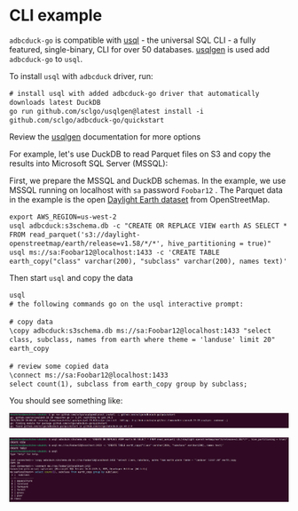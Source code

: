 # CLI example

`adbcduck-go` is compatible with [usql](https://github.com/xo/usql) - the universal SQL
CLI - a fully featured, single-binary, CLI for over 50 databases.
[usqlgen](https://github.com/sclgo/usqlgen) is used add `adbcduck-go` to `usql`.

To install `usql` with `adbcduck` driver, run:

```shell
# install usql with added adbcduck-go driver that automatically downloads latest DuckDB
go run github.com/sclgo/usqlgen@latest install -i github.com/sclgo/adbcduck-go/quickstart
```

Review the [usqlgen](https://github.com/sclgo/usqlgen) documentation for more options

For example, let's use DuckDB to read Parquet files on S3 and copy the results into Microsoft SQL Server (MSSQL):

First, we prepare the MSSQL and DuckDB schemas. In the example, we use MSSQL running on localhost with `sa` password `Foobar12` .
The Parquet data in the example is the open [Daylight Earth dataset](https://daylightmap.org/earth/) from OpenStreetMap.

```shell
export AWS_REGION=us-west-2
usql adbcduck:s3schema.db -c "CREATE OR REPLACE VIEW earth AS SELECT * FROM read_parquet('s3://daylight-openstreetmap/earth/release=v1.58/*/*', hive_partitioning = true)"
usql ms://sa:Foobar12@localhost:1433 -c 'CREATE TABLE earth_copy("class" varchar(200), "subclass" varchar(200), names text)'
```

Then start `usql` and copy the data

```shell
usql
# the following commands go on the usql interactive prompt:

# copy data
\copy adbcduck:s3schema.db ms://sa:Foobar12@localhost:1433 "select class, subclass, names from earth where theme = 'landuse' limit 20" earth_copy

# review some copied data
\connect ms://sa:Foobar12@localhost:1433
select count(1), subclass from earth_copy group by subclass;
```

You should see something like:

![install output](./screenshots/install_usql.png)

![copy data output](./screenshots/copy_data.png)
